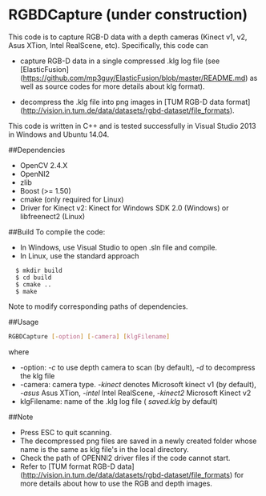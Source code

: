# RGBDCapture (under construction)
This code is to capture RGB-D data with a depth cameras (Kinect v1, v2, Asus XTion, Intel RealScene, etc). Specifically, this code can

* capture RGB-D data in a single compressed .klg log file (see [ElasticFusion] (https://github.com/mp3guy/ElasticFusion/blob/master/README.md) as well as source codes for more details about klg format).

* decompress the .klg file into png images in [TUM RGB-D data format] (http://vision.in.tum.de/data/datasets/rgbd-dataset/file_formats).

This code is written in C++ and is tested successfully in Visual Studio 2013 in Windows and Ubuntu 14.04.

##Dependencies
- OpenCV 2.4.X
- OpenNI2
- zlib
- Boost (>= 1.50)
- cmake (only required for Linux)
- Driver for Kinect v2: Kinect for Windows SDK 2.0 (Windows) or libfreenect2 (Linux)

##Build
To compile the code:
* In Windows, use Visual Studio to open .sln file and compile.
* In Linux, use the standard approach
```
  $ mkdir build
  $ cd build
  $ cmake ..
  $ make
```
Note to modify corresponding paths of dependencies.


##Usage
```bash
RGBDCapture [-option] [-camera] [klgFilename]
```
where
* -option: *-c* to use depth camera to scan (by default), *-d* to decompress the klg file
* -camera: camera type. *-kinect* denotes Microsoft kinect v1 (by default), *-asus* Asus XTion, *-intel* Intel RealScene, *-kinect2* Microsoft Kinect v2
* klgFilename: name of the .klg log file ( *saved.klg* by default)

##Note
* Press ESC to quit scanning.
* The decompressed png files are saved in a newly created folder whose name is the same as klg file's in the local directory.
* Check the path of OPENNI2 driver files if the code cannot start.
* Refer to [TUM format RGB-D data] (http://vision.in.tum.de/data/datasets/rgbd-dataset/file_formats) for more details about how to use the RGB and depth images.
